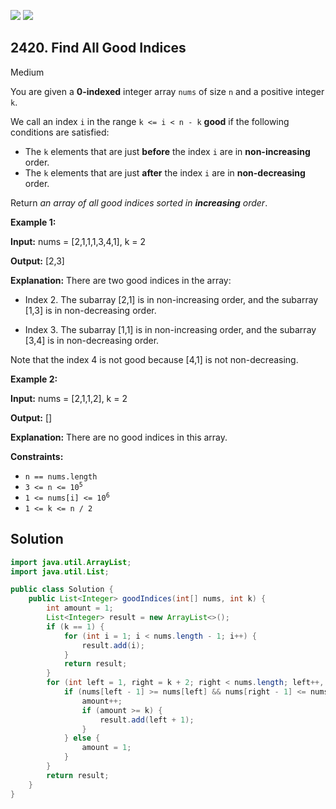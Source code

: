 [![](https://img.shields.io/github/stars/javadev/LeetCode-in-Java?label=Stars&style=flat-square)](https://github.com/javadev/LeetCode-in-Java)
[![](https://img.shields.io/github/forks/javadev/LeetCode-in-Java?label=Fork%20me%20on%20GitHub%20&style=flat-square)](https://github.com/javadev/LeetCode-in-Java/fork)

## 2420\. Find All Good Indices

Medium

You are given a **0-indexed** integer array `nums` of size `n` and a positive integer `k`.

We call an index `i` in the range `k <= i < n - k` **good** if the following conditions are satisfied:

*   The `k` elements that are just **before** the index `i` are in **non-increasing** order.
*   The `k` elements that are just **after** the index `i` are in **non-decreasing** order.

Return _an array of all good indices sorted in **increasing** order_.

**Example 1:**

**Input:** nums = [2,1,1,1,3,4,1], k = 2

**Output:** [2,3]

**Explanation:** There are two good indices in the array:

- Index 2. The subarray [2,1] is in non-increasing order, and the subarray [1,3] is in non-decreasing order.

- Index 3. The subarray [1,1] is in non-increasing order, and the subarray [3,4] is in non-decreasing order.

Note that the index 4 is not good because [4,1] is not non-decreasing.

**Example 2:**

**Input:** nums = [2,1,1,2], k = 2

**Output:** []

**Explanation:** There are no good indices in this array. 

**Constraints:**

*   `n == nums.length`
*   <code>3 <= n <= 10<sup>5</sup></code>
*   <code>1 <= nums[i] <= 10<sup>6</sup></code>
*   `1 <= k <= n / 2`

## Solution

```java
import java.util.ArrayList;
import java.util.List;

public class Solution {
    public List<Integer> goodIndices(int[] nums, int k) {
        int amount = 1;
        List<Integer> result = new ArrayList<>();
        if (k == 1) {
            for (int i = 1; i < nums.length - 1; i++) {
                result.add(i);
            }
            return result;
        }
        for (int left = 1, right = k + 2; right < nums.length; left++, right++) {
            if (nums[left - 1] >= nums[left] && nums[right - 1] <= nums[right]) {
                amount++;
                if (amount >= k) {
                    result.add(left + 1);
                }
            } else {
                amount = 1;
            }
        }
        return result;
    }
}
```